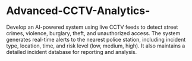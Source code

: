 # Advanced-CCTV-Analytics-
Develop an AI-powered system using live CCTV feeds to detect street crimes, violence, burglary, theft, and unauthorized access. The system generates real-time alerts to the nearest police station, including incident type, location, time, and risk level (low, medium, high). It also maintains a detailed incident database for reporting and analysis.
